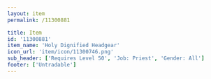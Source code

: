 ```yaml
---
layout: item
permalink: /11300881

title: Item
id: '11300881'
item_name: 'Holy Dignified Headgear'
icon_url: 'item/icon/11300746.png'
sub_header: ['Requires Level 50', 'Job: Priest', 'Gender: All']
footer: ['Untradable']
---
```

